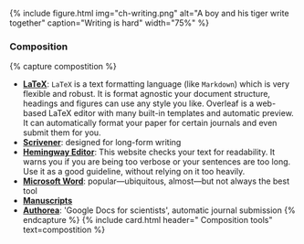 {% include figure.html img="ch-writing.png" alt="A boy and his tiger write together" caption="Writing is hard" width="75%" %}


### <i class="fas fa-paragraph"></i> Composition

{% capture compostition %}
- **[LaTeX](https://www.overleaf.com)**: `LaTeX` is a text formatting language (like `Markdown`) which is very flexible and robust. It is format agnostic your document structure, headings and figures can use any style you like. Overleaf is a web-based LaTeX editor with many built-in templates and automatic preview. It can automatically format your paper for certain journals and even submit them for you.
- **[Scrivener](https://www.literatureandlatte.com/scrivener/)**: designed for long-form writing
- **[Hemingway Editor](http://hemingwayapp.com/)**: This website checks your text for readability. It warns you if you are being too verbose or your sentences are too long. Use it as a good guideline, without relying on it too heavily. 
- **[Microsoft Word](https://www.office.com)**: popular—ubiquitous, almost—but not always the best tool
- **[Manuscripts](https://www.manuscriptsapp.com)**
- **[Authorea](https://www.authorea.com)**: 'Google Docs for scientists', automatic journal submission
{% endcapture %}
{% include card.html header="<i class='fas fa-superscript'></i> Composition tools" text=compostition %}